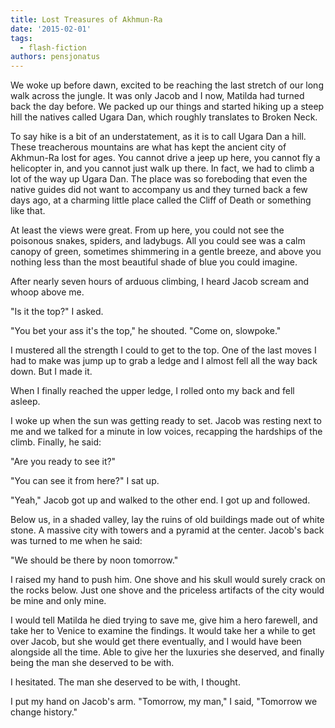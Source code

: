 ```yaml
---
title: Lost Treasures of Akhmun-Ra
date: '2015-02-01'
tags:
  - flash-fiction
authors: pensjonatus
---
```


We woke up before dawn, excited to be reaching the last stretch of our long walk
across the jungle. It was only Jacob and I now, Matilda had turned back the day
before. We packed up our things and started hiking up a steep hill the natives
called Ugara Dan, which roughly translates to Broken Neck.

<!-- truncate -->

To say hike is a bit of an understatement, as it is to call Ugara Dan a hill.
These treacherous mountains are what has kept the ancient city of Akhmun-Ra lost
for ages. You cannot drive a jeep up here, you cannot fly a helicopter in, and
you cannot just walk up there. In fact, we had to climb a lot of the way up
Ugara Dan. The place was so foreboding that even the native guides did not want
to accompany us and they turned back a few days ago, at a charming little place
called the Cliff of Death or something like that.

At least the views were great. From up here, you could not see the poisonous
snakes, spiders, and ladybugs. All you could see was a calm canopy of green,
sometimes shimmering in a gentle breeze, and above you nothing less than the
most beautiful shade of blue you could imagine.

After nearly seven hours of arduous climbing, I heard Jacob scream and whoop
above me.

"Is it the top?" I asked.

"You bet your ass it's the top," he shouted. "Come on, slowpoke."

I mustered all the strength I could to get to the top. One of the last moves I
had to make was jump up to grab a ledge and I almost fell all the way back down.
But I made it.

When I finally reached the upper ledge, I rolled onto my back and fell asleep.

I woke up when the sun was getting ready to set. Jacob was resting next to me
and we talked for a minute in low voices, recapping the hardships of the climb.
Finally, he said:

"Are you ready to see it?"

"You can see it from here?" I sat up.

"Yeah," Jacob got up and walked to the other end. I got up and followed.

Below us, in a shaded valley, lay the ruins of old buildings made out of white
stone. A massive city with towers and a pyramid at the center. Jacob's back was
turned to me when he said:

"We should be there by noon tomorrow."

I raised my hand to push him. One shove and his skull would surely crack on the
rocks below. Just one shove and the priceless artifacts of the city would be
mine and only mine.

I would tell Matilda he died trying to save me, give him a hero farewell, and
take her to Venice to examine the findings. It would take her a while to get
over Jacob, but she would get there eventually, and I would have been alongside
all the time. Able to give her the luxuries she deserved, and finally being the
man she deserved to be with.

I hesitated. The man she deserved to be with, I thought.

I put my hand on Jacob's arm. "Tomorrow, my man," I said, "Tomorrow we change
history."
